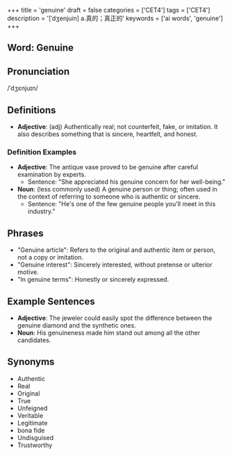 +++
title = 'genuine'
draft = false
categories = ['CET4']
tags = ['CET4']
description = '[ˈdʒenjuin] a.真的；真正的'
keywords = ['ai words', 'genuine']
+++

## Word: Genuine

## Pronunciation
/ˈdʒɛnjuɪn/

## Definitions
- **Adjective**: (adj) Authentically real; not counterfeit, fake, or imitation. It also describes something that is sincere, heartfelt, and honest.

### Definition Examples
- **Adjective**: The antique vase proved to be genuine after careful examination by experts.
  - Sentence: "She appreciated his genuine concern for her well-being."
- **Noun**: (less commonly used) A genuine person or thing; often used in the context of referring to someone who is authentic or sincere.
  - Sentence: "He's one of the few genuine people you'll meet in this industry."

## Phrases
- "Genuine article": Refers to the original and authentic item or person, not a copy or imitation.
- "Genuine interest": Sincerely interested, without pretense or ulterior motive.
- "In genuine terms": Honestly or sincerely expressed.

## Example Sentences
- **Adjective**: The jeweler could easily spot the difference between the genuine diamond and the synthetic ones.
- **Noun**: His genuineness made him stand out among all the other candidates.

## Synonyms
- Authentic
- Real
- Original
- True
- Unfeigned
- Veritable
- Legitimate
- bona fide
- Undisguised
- Trustworthy
